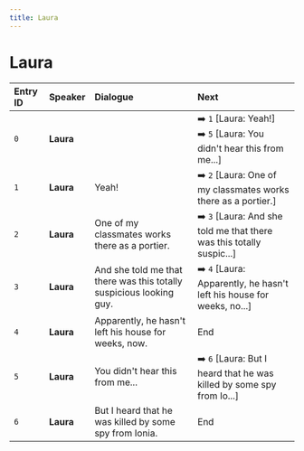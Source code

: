 ```yaml
---
title: Laura
---
```


# Laura


| Entry ID | Speaker | Dialogue | Next |
| :------- | :------ | :------- | :------------ |
| `0` | **Laura** |  | ➡️ `1` \[Laura: Yeah\!\]<br>➡️ `5` \[Laura: You didn't hear this from me\.\.\.\] |
| `1` | **Laura** | Yeah\! | ➡️ `2` \[Laura: One of my classmates works there as a portier\.\] |
| `2` | **Laura** | One of my classmates works there as a portier\. | ➡️ `3` \[Laura: And she told me that there was this totally suspic\.\.\.\] |
| `3` | **Laura** | And she told me that there was this totally suspicious looking guy\. | ➡️ `4` \[Laura: Apparently, he hasn't left his house for weeks, no\.\.\.\] |
| `4` | **Laura** | Apparently, he hasn't left his house for weeks, now\. | End |
| `5` | **Laura** | You didn't hear this from me\.\.\. | ➡️ `6` \[Laura: But I heard that he was killed by some spy from Io\.\.\.\] |
| `6` | **Laura** | But I heard that he was killed by some spy from Ionia\. | End |
